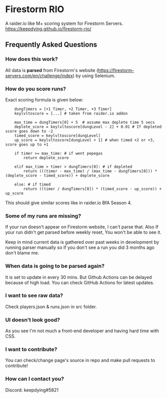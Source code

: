 # Firestorm RIO

A raider.io like M+ scoring system for Firestorm Servers.
https://keepdying.github.io/firestorm-rio/

## Frequently Asked Questions

### How does this work?

All data is **parsed** from Firestorm's website (https://firestorm-servers.com/en/challenge/index) by using Selenium.

### How do you score runs?

Exact scoring formula is given below:

```
    dungTimers = [+1 Timer, +2 Timer, +3 Timer]
    keylvltoscore = [...] # taken from raider.io addon
    
    max_time = dungTimers[0] + 5  # assume max deplete time 5 secs
    deplete_score = keylvltoscore[dungLevel - 2] + 0.01 # If depleted score goes down to -2
    timed_score = keylvltoscore[dungLevel]
    up_score = keylvltoscore[dungLevel + 1] # when timed +2 or +3, score goes up to +1 
    
    if timer >= max_time: # if went pepegas
        return deplete_score
        
    elif max_time > timer > dungTimers[0]: # if depleted
        return (((timer - max_time) / (max_time - dungTimers[0])) * (deplete_score - timed_score)) + deplete_score
        
    else: # if timed
        return ((timer / dungTimers[0]) * (timed_score - up_score)) + up_score
```
This should give similar scores like in raider.io BfA Season 4.

### Some of my runs are missing?

If your run doesn't appear on Firestorm website, I can't parse that. Also If your run didn't get parsed before weekly reset, You won't be able to see it.

Keep in mind current data is gathered over past weeks in development by running parser manually so If you don't see a run you did 3 months ago don't blame me. 

### When data is going to be parsed again?

It is set to update in every 30 mins. But Github Actions can be delayed because of high load. You can check GitHub Actions for latest updates.

### I want to see raw data?

Check players.json & runs.json in src folder.

### UI doesn't look good?

As you see I'm not much a front-end developer and having hard time with CSS. 

### I want to contribute?

You can check/change page's source in repo and make pull requests to contribute! 

### How can I contact you?

Discord: keepdying#5821
